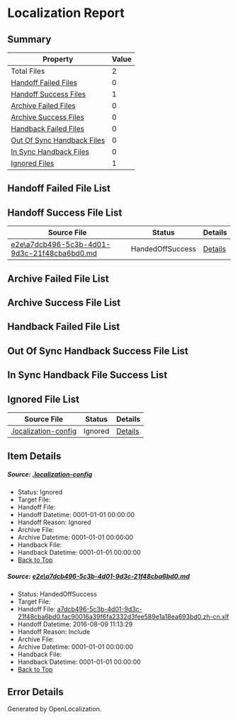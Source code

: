 # <a name='report-top'></a> Localization Report

## Summary
 Property | Value 
 -------- | ----- 
 Total Files | 2
[ Handoff Failed Files ](#handoff-failed-list)| 0
[ Handoff Success Files ](#handoff-success-list)| 1
[ Archive Failed Files ](#archive-failed-list)| 0
[ Archive Success Files ](#archive-success-list)| 0
[ Handback Failed Files ](#handback-failed-list)| 0
[ Out Of Sync Handback Files ](#outofsync-handback-success-list)| 0
[ In Sync Handback Files ](#insync-handback-success-list)| 0
[ Ignored Files ](#ignored-list)| 1

## <a name='handoff-failed-list'></a> Handoff Failed File List

## <a name='handoff-success-list'></a> Handoff Success File List
 Source File | Status | Details 
 ----------- | ------ | ------- 
 [e2e\a7dcb496-5c3b-4d01-9d3c-21f48cba6bd0.md](https://github.com/OpenLocalizationTestOrg/oltest/blob/01f4e21c2857ef16b9480c71b8c2d12d9b92a836/e2e/a7dcb496-5c3b-4d01-9d3c-21f48cba6bd0.md) | HandedOffSuccess | [Details](#e0a0863e53e08967cf9ee90153e7a0b2fb59fc511)

## <a name='archive-failed-list'></a> Archive Failed File List

## <a name='archive-success-list'></a> Archive Success File List

## <a name='handback-failed-list'></a> Handback Failed File List

## <a name='outofsync-handback-success-list'></a> Out Of Sync Handback Success File List

## <a name='insync-handback-success-list'></a> In Sync Handback File Success List

## <a name='ignored-list'></a> Ignored File List
 Source File | Status | Details 
 ----------- | ------ | ------- 
 [.localization-config](https://github.com/OpenLocalizationTestOrg/oltest/blob/01f4e21c2857ef16b9480c71b8c2d12d9b92a836/.localization-config) | Ignored | [Details](#3d4f252ac210baf56311d7e97dcc2db10974dbd20)

## Item Details
##### <a name='3d4f252ac210baf56311d7e97dcc2db10974dbd20'></a> Source: [.localization-config](https://github.com/OpenLocalizationTestOrg/oltest/blob/01f4e21c2857ef16b9480c71b8c2d12d9b92a836/.localization-config)
* Status: Ignored
* Target File: 
* Handoff File: 
* Handoff Datetime: 0001-01-01 00:00:00
* Handoff Reason: Ignored
* Archive File: 
* Archive Datetime: 0001-01-01 00:00:00
* Handback File: 
* Handback Datetime: 0001-01-01 00:00:00
* [Back to Top](#report-top)

##### <a name='e0a0863e53e08967cf9ee90153e7a0b2fb59fc511'></a> Source: [e2e\a7dcb496-5c3b-4d01-9d3c-21f48cba6bd0.md](https://github.com/OpenLocalizationTestOrg/oltest/blob/01f4e21c2857ef16b9480c71b8c2d12d9b92a836/e2e/a7dcb496-5c3b-4d01-9d3c-21f48cba6bd0.md)
* Status: HandedOffSuccess
* Target File: 
* Handoff File: [a7dcb496-5c3b-4d01-9d3c-21f48cba6bd0.fac90016a39f6fa2332d3fee589e1a18ea693bd0.zh-cn.xlf](https://github.com/OpenLocalizationTestOrg/olhandoff-e2e/blob/3829dafe76322c41dcf0afe7d05b35a18fa83c3f/ol-handoff/OpenLocalizationTestOrg/ol-test-zhcn/ci/ht/a7dcb496-5c3b-4d01-9d3c-21f48cba6bd0.fac90016a39f6fa2332d3fee589e1a18ea693bd0.zh-cn.xlf)
* Handoff Datetime: 2016-08-09 11:13:29
* Handoff Reason: Include
* Archive File: 
* Archive Datetime: 0001-01-01 00:00:00
* Handback File: 
* Handback Datetime: 0001-01-01 00:00:00
* [Back to Top](#report-top)


## Error Details

Generated by OpenLocalization.
